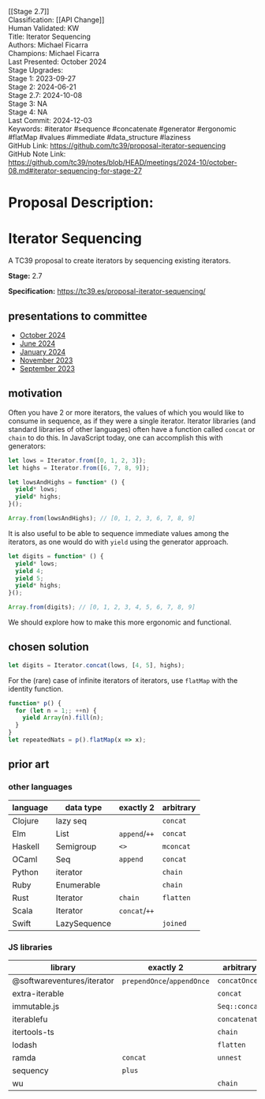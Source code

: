 [[Stage 2.7]]<br>Classification: [[API Change]]<br>Human Validated: KW<br>Title: Iterator Sequencing<br>Authors: Michael Ficarra<br>Champions: Michael Ficarra<br>Last Presented: October 2024<br>Stage Upgrades:<br>Stage 1: 2023-09-27  
Stage 2: 2024-06-21  
Stage 2.7: 2024-10-08  
Stage 3: NA  
Stage 4: NA<br>Last Commit: 2024-12-03<br>Keywords: #iterator #sequence #concatenate #generator #ergonomic #flatMap #values #immediate #data_structure #laziness<br>GitHub Link: https://github.com/tc39/proposal-iterator-sequencing <br>GitHub Note Link: https://github.com/tc39/notes/blob/HEAD/meetings/2024-10/october-08.md#iterator-sequencing-for-stage-27
# Proposal Description:
Iterator Sequencing
===================

A TC39 proposal to create iterators by sequencing existing iterators.

**Stage:** 2.7

**Specification:** https://tc39.es/proposal-iterator-sequencing/

## presentations to committee

- [October 2024](https://docs.google.com/presentation/d/1Z5Bz_4xpwRX7tjwmrMakrj3_II8Qy40fnAq-TrPdt0U)
- [June 2024](https://docs.google.com/presentation/d/1gOs4UDAcaIF6Dc9z1qXus-ljizrRTSty5O-GbcM9NTs)
- [January 2024](https://docs.google.com/presentation/d/1KhdGLNXOxWFEg3EhDDv9P-dkLxPKBTuI0EkEUc_fdNA)
- [November 2023](https://docs.google.com/presentation/d/1wMUfikXIIz7woLN-5MbYbW8an40c8ZPrN1ehzWVf4zw)
- [September 2023](https://docs.google.com/presentation/d/1myebbwYiacqh419Vi2-EjtcQcaWpyMlZ8lbayi5OAZs)

## motivation

Often you have 2 or more iterators, the values of which you would like to
consume in sequence, as if they were a single iterator. Iterator libraries (and
standard libraries of other languages) often have a function called `concat` or
`chain` to do this. In JavaScript today, one can accomplish this with generators:

```js
let lows = Iterator.from([0, 1, 2, 3]);
let highs = Iterator.from([6, 7, 8, 9]);

let lowsAndHighs = function* () {
  yield* lows;
  yield* highs;
}();

Array.from(lowsAndHighs); // [0, 1, 2, 3, 6, 7, 8, 9]
```

It is also useful to be able to sequence immediate values among the iterators,
as one would do with `yield` using the generator approach.

```js
let digits = function* () {
  yield* lows;
  yield 4;
  yield 5;
  yield* highs;
}();

Array.from(digits); // [0, 1, 2, 3, 4, 5, 6, 7, 8, 9]
```

We should explore how to make this more ergonomic and functional.

## chosen solution

```js
let digits = Iterator.concat(lows, [4, 5], highs);
```

For the (rare) case of infinite iterators of iterators, use `flatMap` with the identity function.

```js
function* p() {
  for (let n = 1;; ++n) {
    yield Array(n).fill(n);
  }
}
let repeatedNats = p().flatMap(x => x);
```

## prior art

### other languages

| language | data type    | exactly 2     | arbitrary |
|----------|--------------|---------------|-----------|
| Clojure  | lazy seq     |               | `concat`  |
| Elm      | List         | `append`/`++` | `concat`  |
| Haskell  | Semigroup    | `<>`          | `mconcat` |
| OCaml    | Seq          | `append`      | `concat`  |
| Python   | iterator     |               | `chain`   |
| Ruby     | Enumerable   |               | `chain`   |
| Rust     | Iterator     | `chain`       | `flatten` |
| Scala    | Iterator     | `concat`/`++` |           |
| Swift    | LazySequence |               | `joined`  |

### JS libraries

| library                    | exactly 2                  | arbitrary     |
|----------------------------|----------------------------|---------------|
| @softwareventures/iterator | `prependOnce`/`appendOnce` | `concatOnce`  |
| extra-iterable             |                            | `concat`      |
| immutable.js               |                            | `Seq::concat` |
| iterablefu                 |                            | `concatenate` |
| itertools-ts               |                            | `chain`       |
| lodash                     |                            | `flatten`     |
| ramda                      | `concat`                   | `unnest`      |
| sequency                   | `plus`                     |               |
| wu                         |                            | `chain`       |
<br>